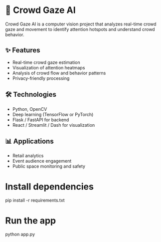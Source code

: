 # 🧠 Crowd Gaze AI

Crowd Gaze AI is a computer vision project that analyzes real-time crowd gaze and movement to identify attention hotspots and understand crowd behavior.

## ✨ Features
- Real-time crowd gaze estimation
- Visualization of attention heatmaps
- Analysis of crowd flow and behavior patterns
- Privacy-friendly processing

## 🛠 Technologies
- Python, OpenCV
- Deep learning (TensorFlow or PyTorch)
- Flask / FastAPI for backend
- React / Streamlit / Dash for visualization

## 📊 Applications
- Retail analytics
- Event audience engagement
- Public space monitoring and safety
# Install dependencies
pip install -r requirements.txt
# Run the app
python app.py

